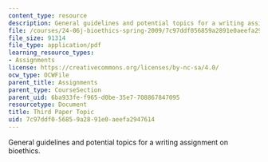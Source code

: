 ```yaml
---
content_type: resource
description: General guidelines and potential topics for a writing assignment on bioethics.
file: /courses/24-06j-bioethics-spring-2009/7c97ddf056859a2891e0aeefa2947614_MIT24_06Js09_assn03.pdf
file_size: 91314
file_type: application/pdf
learning_resource_types:
- Assignments
license: https://creativecommons.org/licenses/by-nc-sa/4.0/
ocw_type: OCWFile
parent_title: Assignments
parent_type: CourseSection
parent_uid: 6ba933fe-f965-d0be-35e7-708867847095
resourcetype: Document
title: Third Paper Topic
uid: 7c97ddf0-5685-9a28-91e0-aeefa2947614
---
```

General guidelines and potential topics for a writing assignment on bioethics.